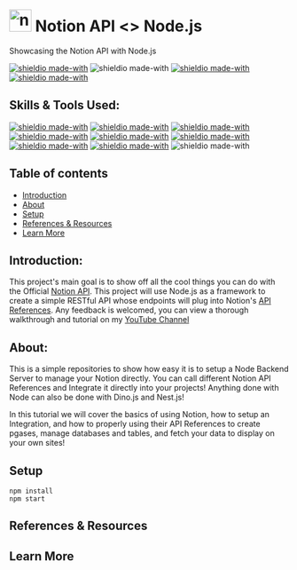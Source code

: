 # <h1 align="left"><a href="https://notion.com" target="_blank" rel="noreferrer"> <img src="https://static.cdnlogo.com/logos/n/50/notion.svg" alt="notion" width="40" height="40"/></a>   Notion API <> Node.js </h1>
Showcasing the Notion API with Node.js

[![shieldio made-with](https://img.shields.io/badge/Tag-v1.0.1-green)]() ![shieldio made-with](https://img.shields.io/badge/ProjectType-API%20Showcase-purple?logo=google-scholar&logoColor=white) [![shieldio made-with](https://img.shields.io/badge/Status-Completed-darkgreen)]() [![shieldio made-with](https://img.shields.io/badge/Hours_Log-14%20Hours-black)]() 

## Skills & Tools Used:

[![shieldio made-with](https://img.shields.io/badge/Node.JS-black?logo=node.js&style=for-the-badge)](https://nodejs.org/)
[![shieldio made-with](https://img.shields.io/badge/Firebase-black?logo=firebase&style=for-the-badge)](https://www.firebase.com/)
[![shieldio made-with](https://img.shields.io/badge/NPM-black?logo=npm&style=for-the-badge)](https://www.npmjs.com/)
[![shieldio made-with](https://img.shields.io/badge/Notion-black?logo=notion&style=for-the-badge)](https://notion.com/)
[![shieldio made-with](https://img.shields.io/badge/Express.JS-black?logo=express&style=for-the-badge)](https://expressjs.com/)
[![shieldio made-with](https://img.shields.io/badge/Visual%20Studio%20Code-blue?logoColor=white&logo=visual-studio-code&style=for-the-badge)](https://code.visualstudio.com/)
[![shieldio made-with](https://img.shields.io/badge/Git--Fork-blue?logoColor=white&logo=git&style=for-the-badge)](https://git-fork.com/)
[![shieldio made-with](https://img.shields.io/badge/FireFox-blue?logoColor=white&logo=firefox&style=for-the-badge)](https://firefox.com/)
![shieldio made-with](https://img.shields.io/badge/Mac%20OS-FF8700?logo=apple&logoColor=white&style=for-the-badge)

## Table of contents
- [Introduction](#introduction)
- [About](#about)
- [Setup](#setup)
- [References & Resources](#references-resources)
- [Learn More](#learn-more)

## Introduction:

This project's main goal is to show off all the cool things you can do with the Official [Notion API](https://developers.notion.com/). This project will use Node.js as a framework to create a simple RESTful API whose endpoints will plug into Notion's [API References](https://developers.notion.com/reference/intro). Any feedback is welcomed, you can view a thorough walkthrough and tutorial on my [YouTube Channel](https://www.youtube.com/channel/UCHVRUE0xfE_HejIQp7DALlw)

## About:

This is a simple repositories to show how easy it is to setup a Node Backend Server to manage your Notion directly. You can call different Notion API References and Integrate it directly into your projects! Anything done with Node can also be done with Dino.js and Nest.js! 

In this tutorial we will cover the basics of using Notion, how to setup an Integration, and how to properly using their API References to create pgases, manage databases and tables, and fetch your data to display on your own sites!

## Setup

``` 
npm install
npm start
```
  
## References & Resources
## Learn More
  
